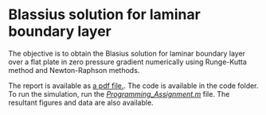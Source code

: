 # Blassius solution for laminar boundary layer

The objective is to obtain the Blasius solution for laminar boundary layer over
a flat plate in zero pressure gradient numerically using Runge-Kutta method
and Newton-Raphson methods.

The report is available as [a pdf file.](/Code/AM5530_Programming_Assignment.pdf).
The code is available in the code folder. To run the simulation, run the [*Programming_Assignment.m*](Programming_Assignment.m) file.
The resultant figures and data are also available.
